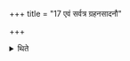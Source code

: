+++
title = "17 एवं सर्वत्र ग्रहनसादनौ"

+++

<details><summary>थिते</summary>

17. In this manner everywhere he modifies (the formulae) for taking and depositing.  
</details>
